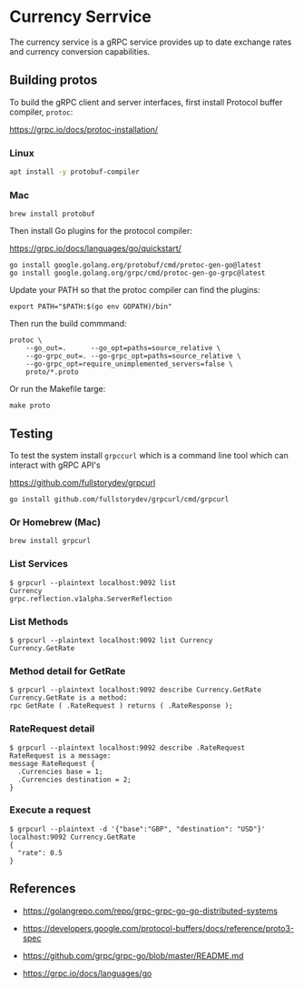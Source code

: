 # Currency Serrvice

The currency service is a gRPC service provides up to date exchange rates and currency conversion capabilities.

## Building protos

To build the gRPC client and server interfaces, first install Protocol buffer compiler, `protoc`:

<https://grpc.io/docs/protoc-installation/>

### Linux

```bash
apt install -y protobuf-compiler
```

### Mac

```shell
brew install protobuf
```

Then install Go plugins for the protocol compiler:

<https://grpc.io/docs/languages/go/quickstart/>

```shell
go install google.golang.org/protobuf/cmd/protoc-gen-go@latest
go install google.golang.org/grpc/cmd/protoc-gen-go-grpc@latest
```

Update your PATH so that the protoc compiler can find the plugins:

```shell
export PATH="$PATH:$(go env GOPATH)/bin"
```

Then run the build commmand:

```shell
protoc \
    --go_out=.      --go_opt=paths=source_relative \
    --go-grpc_out=. --go-grpc_opt=paths=source_relative \
    --go-grpc_opt=require_unimplemented_servers=false \
    proto/*.proto
```

Or run the Makefile targe:

```shell
make proto
```

## Testing

To test the system install `grpccurl` which is a command line tool which can interact with gRPC API's

<https://github.com/fullstorydev/grpcurl>

```shell
go install github.com/fullstorydev/grpcurl/cmd/grpcurl
```

### Or Homebrew (Mac)

```shell
brew install grpcurl
```

### List Services

```shell
$ grpcurl --plaintext localhost:9092 list
Currency
grpc.reflection.v1alpha.ServerReflection
```

### List Methods

```shell
$ grpcurl --plaintext localhost:9092 list Currency        
Currency.GetRate
```

### Method detail for GetRate

```shell
$ grpcurl --plaintext localhost:9092 describe Currency.GetRate
Currency.GetRate is a method:
rpc GetRate ( .RateRequest ) returns ( .RateResponse );
```

### RateRequest detail

```shell
$ grpcurl --plaintext localhost:9092 describe .RateRequest
RateRequest is a message:
message RateRequest {
  .Currencies base = 1;
  .Currencies destination = 2;
}
```

### Execute a request

```shell
$ grpcurl --plaintext -d '{"base":"GBP", "destination": "USD"}' localhost:9092 Currency.GetRate
{
  "rate": 0.5
}
```

## References

- <https://golangrepo.com/repo/grpc-grpc-go-go-distributed-systems>

- <https://developers.google.com/protocol-buffers/docs/reference/proto3-spec>

- <https://github.com/grpc/grpc-go/blob/master/README.md>

- <https://grpc.io/docs/languages/go>
